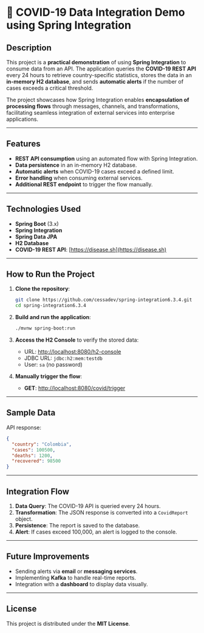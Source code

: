 # 🦠 COVID-19 Data Integration Demo using Spring Integration

## **Description**

This project is a **practical demonstration** of using **Spring Integration** to consume data from an API. The application queries the **COVID-19 REST API** every 24 hours to retrieve country-specific statistics, stores the data in an **in-memory H2 database**, and sends **automatic alerts** if the number of cases exceeds a critical threshold.

The project showcases how Spring Integration enables **encapsulation of processing flows** through messages, channels, and transformations, facilitating seamless integration of external services into enterprise applications.

---

## **Features**
- **REST API consumption** using an automated flow with Spring Integration.
- **Data persistence** in an in-memory H2 database.
- **Automatic alerts** when COVID-19 cases exceed a defined limit.
- **Error handling** when consuming external services.
- **Additional REST endpoint** to trigger the flow manually.

---

## **Technologies Used**
- **Spring Boot** (3.x)
- **Spring Integration**
- **Spring Data JPA**
- **H2 Database**
- **COVID-19 REST API**: [https://disease.sh](https://disease.sh)

---

## **How to Run the Project**
1. **Clone the repository**:
   ```bash
   git clone https://github.com/cessadev/spring-integration6.3.4.git
   cd spring-integration6.3.4
   ```

2. **Build and run the application**:
   ```bash
   ./mvnw spring-boot:run
   ```

3. **Access the H2 Console** to verify the stored data:
   - URL: [http://localhost:8080/h2-console](http://localhost:8080/h2-console)  
   - JDBC URL: `jdbc:h2:mem:testdb`
   - User: `sa` (no password)

4. **Manually trigger the flow**:
   - **GET**: [http://localhost:8080/covid/trigger](http://localhost:8080/covid/trigger)

---

## **Sample Data**
API response:
```json
{
  "country": "Colombia",
  "cases": 100500,
  "deaths": 1200,
  "recovered": 98500
}
```

---

## **Integration Flow**
1. **Data Query**: The COVID-19 API is queried every 24 hours.
2. **Transformation**: The JSON response is converted into a `CovidReport` object.
3. **Persistence**: The report is saved to the database.
4. **Alert**: If cases exceed 100,000, an alert is logged to the console.

---

## **Future Improvements**
- Sending alerts via **email** or **messaging services**.
- Implementing **Kafka** to handle real-time reports.
- Integration with a **dashboard** to display data visually.

---

## **License**
This project is distributed under the **MIT License**.
